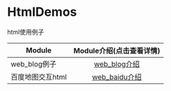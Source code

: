 # HtmlDemos
html使用例子

| Module     | Module介绍(点击查看详情)    |
| --------   |          :----:           |
| web_blog例子     |   <a href="https://github.com/yueyue10/HtmlDemos/tree/master/web_blog" >web_blog介绍</a>|
| 百度地图交互html  |   <a href="https://github.com/yueyue10/HtmlDemos/tree/master/demo1" >web_baidu介绍</a>|


